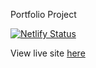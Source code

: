 Portfolio Project

[![Netlify Status](https://api.netlify.com/api/v1/badges/5e24c60c-72ed-488a-b2e1-76355fe32f3d/deploy-status)](https://app.netlify.com/sites/lfoyas/deploys)

View live site [here](https://lfoyas.netlify.app)
